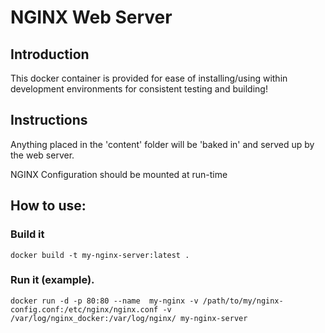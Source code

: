 # NGINX Web Server

## Introduction

This docker container is provided for ease of installing/using within development environments for consistent testing and building!

## Instructions

Anything placed in the 'content' folder will be 'baked in' and served up by the web server.

NGINX Configuration should be mounted at run-time

## How to use: 

### Build it
```
docker build -t my-nginx-server:latest .
```

### Run it (example).
```
docker run -d -p 80:80 --name  my-nginx -v /path/to/my/nginx-config.conf:/etc/nginx/nginx.conf -v /var/log/nginx_docker:/var/log/nginx/ my-nginx-server
```

